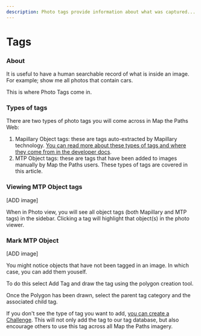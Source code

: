 ```yaml
---
description: Photo tags provide information about what was captured...
---
```


# Tags

### About

It is useful to have a human searchable record of what is inside an image. For example; show me all photos that contain cars.

This is where Photo Tags come in.

### Types of tags

There are two types of photo tags you will come across in Map the Paths Web:

1. Mapillary Object tags: these are tags auto-extracted by Mapillary technology. [You can read more about these types of tags and where they come from in the developer docs](../../developer-docs/functions/photos.md#get-mapillary-photo-object-data).
2. MTP Object tags: these are tags that have been added to images manually by Map the Paths users. These types of tags are covered in this article.

### Viewing MTP Object tags

\[ADD image\]

When in Photo view, you will see all object tags \(both Mapillary and MTP tags\) in the sidebar. Clicking a tag will highlight that object\(s\) in the photo viewer.

### Mark MTP Object

\[ADD image\]

You might notice objects that have not been tagged in an image. In which case, you can add them youself.

To do this select Add Tag and draw the tag using the polygon creation tool.

Once the Polygon has been drawn, select the parent tag category and the associated child tag.

If you don't see the type of tag you want to add, [you can create a Challenge](../challenges/). This will not only add the tag to our tag database, but also encourage others to use this tag across all Map the Paths imagery.


